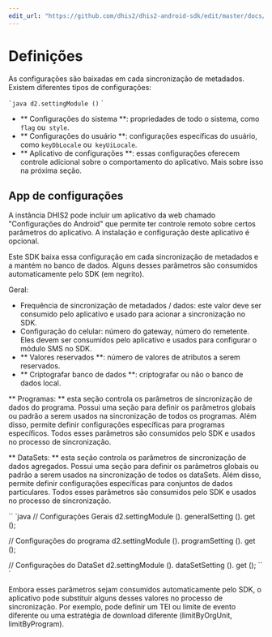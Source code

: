```yaml
---
edit_url: "https://github.com/dhis2/dhis2-android-sdk/edit/master/docs/content/developer/settings.md" 
---
```

# Definições

<!--DHIS2-SECTION-ID:settings-->

As configurações são baixadas em cada sincronização de metadados. Existem diferentes tipos de configurações:

`` `java
d2.settingModule ()
`` `

- ** Configurações do sistema **: propriedades de todo o sistema, como `flag` ou` style`.
- ** Configurações do usuário **: configurações específicas do usuário, como `keyDbLocale` ou` keyUiLocale`.
- ** Aplicativo de configurações **: essas configurações oferecem controle adicional sobre o comportamento do aplicativo. Mais sobre isso na próxima seção.



## App de configurações

<!--DHIS2-SECTION-ID:settings_app-->

A instância DHIS2 pode incluir um aplicativo da web chamado "Configurações do Android" que permite ter controle remoto sobre certos parâmetros do aplicativo. A instalação e configuração deste aplicativo é opcional.

Este SDK baixa essa configuração em cada sincronização de metadados e a mantém no banco de dados. Alguns desses parâmetros são consumidos automaticamente pelo SDK (em negrito).

Geral:

- Frequência de sincronização de metadados / dados: este valor deve ser consumido pelo aplicativo e usado para acionar a sincronização no SDK.
- Configuração do celular: número do gateway, número do remetente. Eles devem ser consumidos pelo aplicativo e usados para configurar o módulo SMS no SDK.
- ** Valores reservados **: número de valores de atributos a serem reservados.
- ** Criptografar banco de dados **: criptografar ou não o banco de dados local.

** Programas: ** esta seção controla os parâmetros de sincronização de dados do programa. Possui uma seção para definir os parâmetros globais ou padrão a serem usados na sincronização de todos os programas. Além disso, permite definir configurações específicas para programas específicos. Todos esses parâmetros são consumidos pelo SDK e usados no processo de sincronização.

** DataSets: ** esta seção controla os parâmetros de sincronização de dados agregados. Possui uma seção para definir os parâmetros globais ou padrão a serem usados na sincronização de todos os dataSets. Além disso, permite definir configurações específicas para conjuntos de dados particulares. Todos esses parâmetros são consumidos pelo SDK e usados no processo de sincronização.

`` `java
// Configurações Gerais
d2.settingModule (). generalSetting (). get ();

// Configurações do programa
d2.settingModule (). programSetting (). get ();

// Configurações do DataSet
d2.settingModule (). dataSetSetting (). get ();
`` `

Embora esses parâmetros sejam consumidos automaticamente pelo SDK, o aplicativo pode substituir alguns desses valores no processo de sincronização. Por exemplo, pode definir um TEI ou limite de evento diferente ou uma estratégia de download diferente (limitByOrgUnit, limitByProgram).

